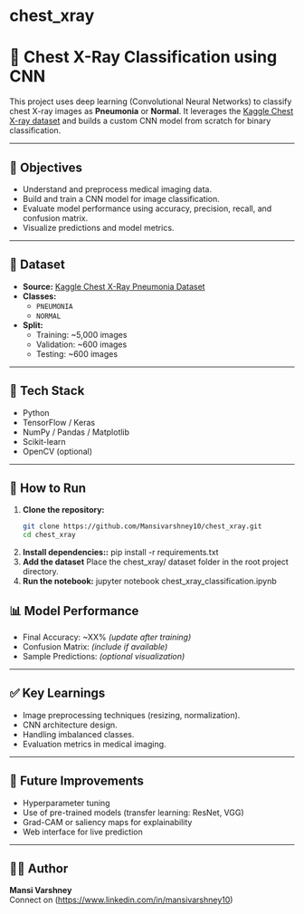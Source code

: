 # chest_xray

# 📌 Chest X-Ray Classification using CNN

This project uses deep learning (Convolutional Neural Networks) to classify chest X-ray images as **Pneumonia** or **Normal**. It leverages the [Kaggle Chest X-ray dataset](https://www.kaggle.com/datasets/paultimothymooney/chest-xray-pneumonia) and builds a custom CNN model from scratch for binary classification.

---

## 🧠 Objectives

- Understand and preprocess medical imaging data.
- Build and train a CNN model for image classification.
- Evaluate model performance using accuracy, precision, recall, and confusion matrix.
- Visualize predictions and model metrics.

---

## 📁 Dataset

- **Source:** [Kaggle Chest X-Ray Pneumonia Dataset](https://www.kaggle.com/datasets/paultimothymooney/chest-xray-pneumonia)
- **Classes:** 
  - `PNEUMONIA`
  - `NORMAL`
- **Split:**
  - Training: ~5,000 images
  - Validation: ~600 images
  - Testing: ~600 images

---

## 🔧 Tech Stack

- Python
- TensorFlow / Keras
- NumPy / Pandas / Matplotlib
- Scikit-learn
- OpenCV (optional)

---

## 🚀 How to Run

1. **Clone the repository:**
   ```bash
   git clone https://github.com/Mansivarshney10/chest_xray.git
   cd chest_xray
2. **Install dependencies::**
   pip install -r requirements.txt
3. **Add the dataset**
   Place the chest_xray/ dataset folder in the root project directory.
4. **Run the notebook:**
   jupyter notebook chest_xray_classification.ipynb

## 📊 Model Performance

- Final Accuracy: ~XX% _(update after training)_
- Confusion Matrix: _(include if available)_
- Sample Predictions: _(optional visualization)_

---

## ✅ Key Learnings

- Image preprocessing techniques (resizing, normalization).
- CNN architecture design.
- Handling imbalanced classes.
- Evaluation metrics in medical imaging.

---

## 🧠 Future Improvements

- Hyperparameter tuning
- Use of pre-trained models (transfer learning: ResNet, VGG)
- Grad-CAM or saliency maps for explainability
- Web interface for live prediction

---

## 🧑‍💻 Author

**Mansi Varshney**  
Connect on (https://www.linkedin.com/in/mansivarshney10)

